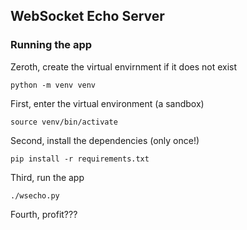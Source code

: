 ## WebSocket Echo Server

### Running the app

Zeroth, create the virtual envirnment if it does not exist

    python -m venv venv

First, enter the virtual environment (a sandbox)

    source venv/bin/activate

Second, install the dependencies (only once!)

    pip install -r requirements.txt

Third, run the app

    ./wsecho.py

Fourth, profit???

